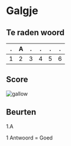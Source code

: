 # Galgje

## Te raden woord

|.|A|.|.|.|.|
|-|-|-|-|-|-|
|1|2|3|4|5|6|

## Score
![gallow](./images/3.png)

## Beurten
1.A 


1 Antwoord = Goed

